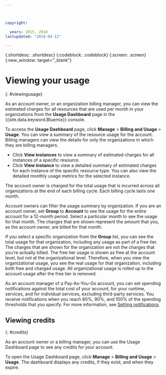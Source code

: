 ```yaml
---



copyright:

  years: 2015, 2018
lastupdated: "2018-04-12"

---
```


{:shortdesc: .shortdesc}
{:codeblock: .codeblock}
{:screen: .screen}
{:new_window: target="_blank"}

# Viewing your usage
{: #viewingusage}

As an account owner, or an organization billing manager, you can view the estimated charges for all resources that are used per month in your organizations from the **Usage Dashboard** page in the {{site.data.keyword.Bluemix}} console. 

To access the **Usage Dashboard** page, click **Manage** > **Billing and Usage** > **Usage**. You can view a summary of the resource usage for the account. Billing managers can view the details for only the organizations in which they are billing managers.

   * Click **View instances** to view a summary of estimated charges for all instances of a specific resource. 
   * Click **View instance** to view a detailed summary of estimated charges for each instance of the specific resource type. You can also view the detailed monthly usage metrics for the selected instance. 

The account owner is charged for the total usage that is incurred across all organizations at the end of each billing cycle. Each billing cycle lasts one month.

Account owners can filter the usage summary by organization. If you are an account owner, set **Group** to **Account** to see the usage for the entire account for a 12-month period. Select a particular month to see the usage for that month.  The charges that are shown represent the amount that you, as the account owner, are billed for that month.

If you select a specific organization from the **Group** list, you can see the total usage for that organization, including any usage as part of a free tier. The charges that are shown for the organization are not the charges that you're actually billed. The free tier usage is shown as free at the account level, but not at the organizational level. Therefore, when you view the organizational usage, you see the real usage for that organization, including both free and charged usage. All organizational usage is rolled up to the account usage after the free tier is removed.

As an account manager of a Pay-As-You-Go account, you can set spending notifications against the total cost of your account, for your runtime, services, and for individual services, excluding third-party services. You receive notifications when you reach 80%, 90%, and 100% of the spending thresholds that you specify. For more information, see [Setting notifications](/docs/account/notifications.html).

## Viewing credits
{: #credits}

As an account owner or a billing manager, you can use the Usage Dashboard page to see any credits for your account.

To open the Usage Dashboard page, click **Manage** > **Billing and Usage** > **Usage**. The dashboard displays any credits, if they exist, and when they expire.
